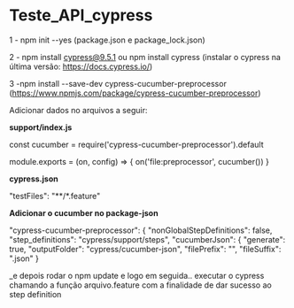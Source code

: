 # Teste_API_cypress

1 - npm init --yes (package.json e package_lock.json)

2 - npm install cypress@9.5.1 ou npm install cypress (instalar o cypress na última versão: https://docs.cypress.io/)

3 -npm install --save-dev cypress-cucumber-preprocessor (https://www.npmjs.com/package/cypress-cucumber-preprocessor)


Adicionar dados no arquivos a seguir:

**support/index.js**

const cucumber = require('cypress-cucumber-preprocessor').default

module.exports = (on, config) => {
  on('file:preprocessor', cucumber())
}

**cypress.json**

"testFiles": "**/*.feature"

**Adicionar o cucumber no package-json**

  "cypress-cucumber-preprocessor": {
    "nonGlobalStepDefinitions": false,
    "step_definitions": "cypress/support/steps",
    "cucumberJson": {
      "generate": true,
      "outputFolder": "cypress/cucumber-json",
      "filePrefix": "",
      "fileSuffix": ".json"
    }
	
_e depois rodar o npm update e logo em seguida.. executar o cypress chamando a função arquivo.feature com a finalidade de dar sucesso ao step definition
